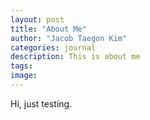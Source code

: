 ```yaml
---
layout: post
title: "About Me"
author: "Jacob Taegon Kim"
categories: journal
description: This is about me
tags:
image:
---
```


Hi, just testing.